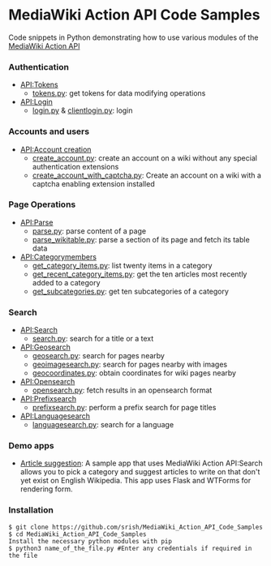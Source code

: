 # MediaWiki Action API Code Samples
Code snippets in Python demonstrating how to use various modules of the [MediaWiki Action API](https://www.mediawiki.org/wiki/API:Main_page)

### Authentication
* [API:Tokens](https://www.mediawiki.org/wiki/API:Tokens)
  * [tokens.py](https://github.com/srish/MediaWiki_Action_API_Code_Samples/blob/master/tokens.py): get tokens for data modifying operations
* [API:Login](https://www.mediawiki.org/wiki/API:Login)
  * [login.py](https://github.com/srish/MediaWiki_Action_API_Code_Samples/blob/master/login.py) & [clientlogin.py](https://github.com/srish/MediaWiki_Action_API_Code_Samples/blob/master/clientlogin.py): login

### Accounts and users 
* [API:Account creation](https://www.mediawiki.org/wiki/API:Account_creation)
  *  [create_account.py](https://github.com/srish/MediaWiki_Action_API_Code_Samples/blob/master/create_account.py): create an account on a wiki without any special authentication extensions
  *  [create_account_with_captcha.py](https://github.com/srish/MediaWiki_Action_API_Code_Samples/blob/master/create_account_with_captcha.py): Create an account on a wiki with a captcha enabling extension installed

### Page Operations
* [API:Parse](https://www.mediawiki.org/wiki/API:Parse)
  *  [parse.py](https://github.com/srish/MediaWiki_Action_API_Code_Samples/blob/master/parse.py): parse content of a page
  *  [parse_wikitable.py](https://github.com/srish/MediaWiki_Action_API_Code_Samples/blob/master/search.py): parse a section of its page and fetch its table data
* [API:Categorymembers](https://www.mediawiki.org/wiki/API:Categorymembers)
  *  [get_category_items.py](get_category_items.py): list twenty items in a category
  *  [get_recent_category_items.py](get_recent_category_items.py): get the ten articles most recently added to a category 
  *  [get_subcategories.py](get_subcategories.py): get ten subcategories of a category

### Search 
* [API:Search](https://www.mediawiki.org/wiki/API:Search)
  * [search.py](https://github.com/srish/MediaWiki_Action_API_Code_Samples/blob/master/search.py): search for a title or a text
* [API:Geosearch](https://www.mediawiki.org/wiki/API:Geosearch)
  * [geosearch.py](https://github.com/srish/MediaWiki_Action_API_Code_Samples/blob/master/geosearch.py): search for pages nearby
  * [geoimagesearch.py](https://github.com/srish/MediaWiki_Action_API_Code_Samples/blob/master/geoimagesearch.py): search for pages nearby with images
  * [geocoordinates.py](https://github.com/srish/MediaWiki_Action_API_Code_Samples/blob/master/geocoordinates.py): obtain coordinates for wiki pages nearby
* [API:Opensearch](https://www.mediawiki.org/wiki/API:Opensearch)
  * [opensearch.py](https://github.com/srish/MediaWiki_Action_API_Code_Samples/blob/master/opensearch.py): fetch results in an opensearch format
* [API:Prefixsearch](https://www.mediawiki.org/wiki/API:Prefixsearch)
  * [prefixsearch.py](https://github.com/srish/MediaWiki_Action_API_Code_Samples/blob/master/prefixsearch.py): perform a prefix search for page titles
* [API:Languagesearch](https://www.mediawiki.org/wiki/API:Languagesearch)
  * [languagesearch.py](https://github.com/srish/MediaWiki_Action_API_Code_Samples/blob/master/languagesearch.py): search for a language 

### Demo apps
* [Article suggestion](https://github.com/srish/MediaWiki_Action_API_Code_Samples/tree/master/demos/article%20suggestion): 
A sample app that uses MediaWiki Action API:Search allows you to pick a category and suggest articles to write on that don't yet exist on English Wikipedia. This app uses Flask and WTForms for rendering form.

### Installation
```
$ git clone https://github.com/srish/MediaWiki_Action_API_Code_Samples
$ cd MediaWiki_Action_API_Code_Samples
Install the necessary python modules with pip
$ python3 name_of_the_file.py #Enter any credentials if required in the file
```
